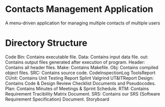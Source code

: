 # Contacts Management Application
A menu-driven application for managing multiple contacts of multiple users

# Directory Structure
Code
Bin: Contains executable file.
Data: Contains input data file.
out: Contains output files generated after execution of program.
Header: Contains all header files.
Make: Contains Makefile.
Obj: Contains compiled object files.
SRC: Contains source code.
CodeInspectionLog
ToolsReport
CUnit: Contains Unit Testing Report
Splint
Valgrind
UT&ITReport
Design: Contains Code & Design Review Checklist Documents and Pseudocodes.
Plan: Contains Minutes of Meetings & Sprint Schedule.
RTM: Contains Requirement Tracibility Matrix Document.
SRS: Contains our SRS {Software Requirement Specification} Document.
Storyboard
